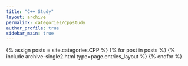 ```yaml
---
title: "C++ Study"
layout: archive
permalink: categories/cppstudy
author_profile: true
sidebar_main: true
---
```


{% assign posts = site.categories.CPP %}
{% for post in posts %} {% include archive-single2.html type=page.entries_layout %} {% endfor %}